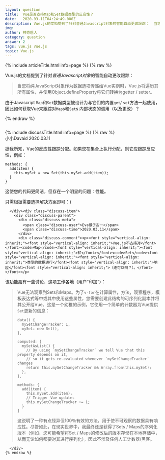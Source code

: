 ```yaml
---
layout: question
title:  Vue是否支持Map和Set数据类型的反应性？
date:   2020-03-11T04:24:49.000Z
description: Vue.js的文档提到了针对普通Javascript对象的智能自动更改跟踪：  当您将纯JavaScript对象作为数据选项传递给Vue实例时，Vu...
img: 
author: 神奇启人
category: question
answer: 2
tags: vue.js Vue.js
topic: Vue.js
---
```

<div class="article-root">
  <div class="article">
    {% include articleTitle.html info=page %}
    {% raw %}
    <div class="article-content"><p><font style="vertical-align: inherit;"><font style="vertical-align: inherit;">Vue.js的文档提到了针对</font></font><em><font style="vertical-align: inherit;"><font style="vertical-align: inherit;">普通Javascript对象</font></font></em><font style="vertical-align: inherit;"><font style="vertical-align: inherit;">的智能自动更改跟踪</font><font style="vertical-align: inherit;">：</font></font></p>

<blockquote>
  <p><font style="vertical-align: inherit;"><font style="vertical-align: inherit;">当您将纯JavaScript对象作为数据选项传递给Vue实例时，Vue.js将遍历其所有属性，并使用Object.defineProperty将它们转换为getter / setter。</font></font></p>
</blockquote>

<p><font style="vertical-align: inherit;"><font style="vertical-align: inherit;">由于Javascript </font></font><code>Map</code><font style="vertical-align: inherit;"><font style="vertical-align: inherit;">和</font></font><code>Set</code><font style="vertical-align: inherit;"><font style="vertical-align: inherit;">数据类型被设计为与它们的内置</font></font><code>get</code><font style="vertical-align: inherit;"><font style="vertical-align: inherit;">/ </font></font><code>set</code><font style="vertical-align: inherit;"><font style="vertical-align: inherit;">方法一起使用，因此如何获取Vue来跟踪对</font></font><code>Map</code><font style="vertical-align: inherit;"><font style="vertical-align: inherit;">s和</font></font><code>Set</code><font style="vertical-align: inherit;"><font style="vertical-align: inherit;">s </font><font style="vertical-align: inherit;">内部状态的调用（以及更改）</font><font style="vertical-align: inherit;">？</font></font></p></div>
    {% endraw %}
  </div>
  <p style="height: 0;width:0;overflow: hidden;"> 第669篇《Vue是否支持Map和Set数据类型的反应性？》来自Winter(https://github.com/aiyld/aiyld.github.io)的站点</p>
  <div class="discuss-wrapper">
    {% include discussTitle.html info=page %}
    {% raw %}
    <div class="discuss-item">
        <div class="discuss-parent">
          <div class="discuss-meta">
            <span class="discuss-user">小小Davaid</span>
            <span class="discuss-time">2020.03.11</span>
          </div>
          <div class="discuss-comment"><p><font style="vertical-align: inherit;"><font style="vertical-align: inherit;">据我所知，Vue的反应性跟踪分配。</font><font style="vertical-align: inherit;">如果您在集合上执行分配，则它应跟踪反应性，例如：</font></font></p>

<pre><code>methods: {<font></font>
  add(item) {<font></font>
    this.mySet = new Set(this.mySet.add(item));<font></font>
  }<font></font>
}<font></font>
</code></pre>

<p><font style="vertical-align: inherit;"><font style="vertical-align: inherit;">这使您的代码更简洁，但存在一个明显的问题：性能。</font></font></p>

<p><font style="vertical-align: inherit;"><font style="vertical-align: inherit;">只需根据需要选择解决方案即可：)</font></font></p></div>
        </div>
        
      </div><div class="discuss-item">
        <div class="discuss-parent">
          <div class="discuss-meta">
            <span class="discuss-user">Eva猴子古一</span>
            <span class="discuss-time">2020.03.11</span>
          </div>
          <div class="discuss-comment"><p><font style="vertical-align: inherit;"><font style="vertical-align: inherit;">Vue.js不支持对</font></font><code>Map</code><font style="vertical-align: inherit;"><font style="vertical-align: inherit;">和</font></font><code>Set</code><font style="vertical-align: inherit;"><font style="vertical-align: inherit;">类型的数据进行</font><font style="vertical-align: inherit;">响应</font><font style="vertical-align: inherit;">（还可以吗？）。</font></font></p>

<p><font style="vertical-align: inherit;"><font style="vertical-align: inherit;">该</font></font><a href="https://github.com/vuejs/vue/issues/2410#issuecomment-318487855" rel="noreferrer"><font style="vertical-align: inherit;"><font style="vertical-align: inherit;">功能票</font></font></a><font style="vertical-align: inherit;"><font style="vertical-align: inherit;">有一些讨论，这项工作各地（用户“印加”）：</font></font></p>

<blockquote>
  <p><font style="vertical-align: inherit;"><font style="vertical-align: inherit;">Vue无法观察到Sets和Maps。</font><font style="vertical-align: inherit;">为了</font></font><code>v-for</code><font style="vertical-align: inherit;"><font style="vertical-align: inherit;">在计算属性，方法，观察程序，模板表达式等中或</font><font style="vertical-align: inherit;">其中使用这些</font><font style="vertical-align: inherit;">属性，您需要创建此结构的可序列化副本并将其公开给Vue。</font><font style="vertical-align: inherit;">这是一个幼稚的示例，它使用一个简单的计数器为Vue提供</font></font><code>Set</code><font style="vertical-align: inherit;"><font style="vertical-align: inherit;">更新的</font><font style="vertical-align: inherit;">信息</font><font style="vertical-align: inherit;">：</font></font></p>

<pre><code>data() {<font></font>
  mySetChangeTracker: 1,<font></font>
  mySet: new Set(),<font></font>
},<font></font>
<font></font>
computed: {<font></font>
  mySetAsList() { <font></font>
    // By using `mySetChangeTracker` we tell Vue that this property depends on it,<font></font>
    // so it gets re-evaluated whenever `mySetChangeTracker` changes<font></font>
    return this.mySetChangeTracker &amp;&amp; Array.from(this.mySet);<font></font>
  },<font></font>
},<font></font>
<font></font>
methods: {<font></font>
  add(item) {<font></font>
    this.mySet.add(item);<font></font>
    // Trigger Vue updates<font></font>
    this.mySetChangeTracker += 1;<font></font>
  }<font></font>
}<font></font>
</code></pre>
  
  <p><font style="vertical-align: inherit;"><font style="vertical-align: inherit;">这说明了一种有点怪异但100％有效的方法，用于使不可观察的数据具有响应性。</font><font style="vertical-align: inherit;">尽管如此，在现实世界中，我最终还是获得了Sets / Maps的序列化版本（例如，您可能希望将Set / Maps的修改后的版本存储在本地存储中，从而无论如何都要对其进行序列化），因此不涉及任何人工计数器/黑客。</font></font></p>
</blockquote></div>
        </div>
        
      </div>
    {% endraw %}
  </div>
<div>
